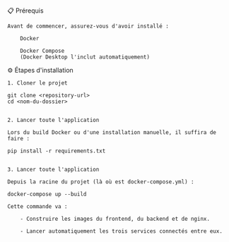 📋 Prérequis

    Avant de commencer, assurez-vous d'avoir installé :

        Docker

        Docker Compose
        (Docker Desktop l'inclut automatiquement)

⚙️ Étapes d'installation

    1. Cloner le projet

    git clone <repository-url>
    cd <nom-du-dossier>


    2. Lancer toute l'application

    Lors du build Docker ou d'une installation manuelle, il suffira de faire :

    pip install -r requirements.txt


    3. Lancer toute l'application

    Depuis la racine du projet (là où est docker-compose.yml) :

    docker-compose up --build

    Cette commande va :

        - Construire les images du frontend, du backend et de nginx.

        - Lancer automatiquement les trois services connectés entre eux.
